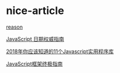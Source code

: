 # nice-article

[reason](https://reasonml.github.io/zh-CN/try?rrjsx=true&reason=C4TwDgpgBMBOHQLxQDIQIYDMoB8oDkB7AEwgAoBLAO2ABoZ4J64EBKAbgChOAbCYKPADGUAM4BXALZRklYBEmsZAPigBvTlDEB3CsCEALKHIVKNWvGiwqoABk24CJcgDd0PcUyh9MdQRQBzA2AlRFU3D2gAajEpMh8QqBiJSTJYQOCOBwBfTmyuXn4oSRAAFUYZByJSMgctAEZaOqcagCZ6avIAFnorTF6MTFYO5zIANgGsSaHh5s6yAGYRmoBWaenhlvIAdnXUQdZWByzOAClRADoeQgCyFLIS8rYOIA)

[JavaScript 日期权威指南](https://www.zcfy.cc/article/the-definitive-guide-to-javascript-dates)

[2018年你应该知道的11个Javascript实用程序库](https://www.zcfy.cc/article/11-javascript-utility-libraries-you-should-know-in-2018)

[JavaScript框架终极指南](https://www.zcfy.cc/article/the-ultimate-guide-to-javascript-frameworks)
